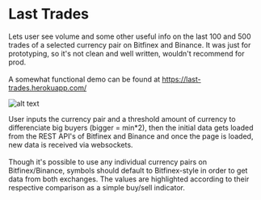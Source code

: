 # Last Trades

Lets user see volume and some other useful info on the last 100 and 500 trades of a selected currency pair on Bitfinex and Binance.
It was just for prototyping, so it's not clean and well written, wouldn't recommend for prod.<br><br>
A somewhat functional demo can be found at https://last-trades.herokuapp.com/

![alt text](https://i.imgur.com/bRhaUXm.png)

User inputs the currency pair and a threshold amount of currency to differenciate big buyers (bigger = min*2), then the initial data gets loaded from the REST API's of Bitfinex and Binance and once the page is loaded, new data is received via websockets.<br><br>
Though it's possible to use any individual currency pairs on Bitfinex/Binance, symbols should default to Bitfinex-style in order to get data from both exchanges.
The values are highlighted according to their respective comparison as a simple buy/sell indicator.
